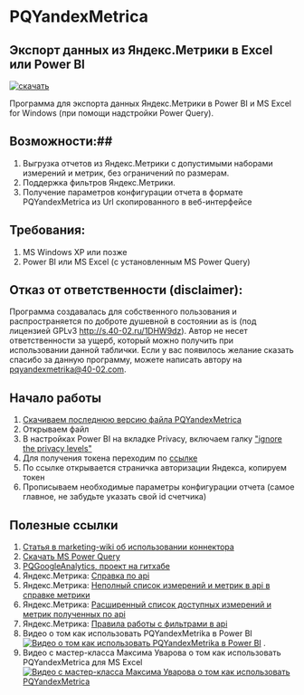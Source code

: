 # PQYandexMetrica 
## Экспорт данных из Яндекс.Метрики в Excel или Power BI

[![скачать](https://www.evernote.com/l/AAkzfENy9lRDZLvKJO8AxABeM-L-HjdtgOQB/image.png)](https://github.com/maxim-uvarov/PQYandexMetrica/releases/latest)

Программа для экспорта данных Яндекс.Метрики в Power BI и MS Excel for Windows (при помощи надстройки Power Query).

## Возможности:##

1. Выгрузка отчетов из Яндекс.Метрики с допустимыми наборами измерений и метрик, без ограничений по размерам.
2. Поддержка фильтров Яндекс.Метрики.
3. Получение параметров конфигурации отчета в формате PQYandexMetrica из Url скопированного в веб-интерфейсе

## Требования: ##
1. MS Windows XP или позже
2. Power BI или MS Excel (с установленным MS Power Query)
    
## Отказ от ответственности (disclaimer): ##

Программа создавалась для собственного пользования и распространяется по доброте душевной в состоянии as is (под лицензией GPLv3 http://s.40-02.ru/1DHW9dz). 
Автор не несет ответственности за ущерб, который можно получить при использовании данной таблички.
Если у вас появилось желание сказать спасибо за данную программу, можете написать автору на pqyandexmetrika@40-02.com. 


## Начало работы ##

1. [Скачиваем последнюю версию файла PQYandexMetrica](https://github.com/maxim-uvarov/PQYandexMetrica/releases/latest)
3. Открываем файл
4. В настройках Power BI на вкладке Privacy, включаем галку ["ignore the privacy levels"](http://marketing-wiki.ru/wiki/Power_bi_formula_firewall_privacy_settings)
5. Для получения токена переходим по [ссылке](https://oauth.yandex.ru/authorize?response_type=token&client_id=1317eb8e77a94e8eb2ad32385e0eff1a)
6. По ссылке открывается страничка авторизации Яндекса, копируем токен
8. Прописываем необходимые параметры конфигурации отчета (самое главное, не забудьте указать свой id счетчика)

## Полезные ссылки

1. [Статья в marketing-wiki об использовании коннектора](http://marketing-wiki.ru/wiki/Экспорт_данных_из_сервиса_Яндекс.Метрика_в_excel_(power_query))
2. [Скачать MS Power Query](https://www.microsoft.com/en-us/download/details.aspx?id=39379&WT.mc_id=Blog_PBI_Announce_DI)
3. [PQGoogleAnalytics, проект на гитхабе](https://github.com/40-02/PQGoogleAnalytics)
4. Яндекс.Метрика: [Справка по api](https://tech.yandex.ru/metrika/doc/api2/api_v1/intro-docpage/)
5. Яндекс.Метрика: [Неполный список измерений и метрик в api в справке метрики](https://tech.yandex.ru/metrika/doc/api2/api_v1/attrandmetr/dim_all-docpage/)
6. Яндекс.Метрика: [Расширенный список доступных измерений и метрик полученных по api](https://docs.google.com/spreadsheets/d/1zWAq_wYQymYcJvKV-XcodNVTYu5ZiZJ2YqKWhscPf0Y/edit#gid=629438640)
6. Яндекс.Метрика: [Правила работы с фильтрами в api](https://tech.yandex.ru/metrika/doc/api2/api_v1/segmentation-docpage/) 
7. Видео о том как использовать PQYandexMetrika в Power BI
[![Видео о том как использовать PQYandexMetrika в Power BI](https://www.evernote.com/l/AAn_WIzUlMtKVLlXKY5cR4i4KnRe4dXI7W4B/image.png)](https://vimeo.com/168589885/cd310c143d) . 
8. Видео с мастер-класса Максима Уварова о том как использовать PQYandexMetrica для MS Excel
[![Видео с мастер-класса Максима Уварова о том как использовать PQYandexMetrica](https://www.evernote.com/l/AAl5N6gUbaNEFKL1vVc0X73rVvAuoTpBIz8B/image.png)](https://youtu.be/UbehqWkzjO8?t=3m28s)
